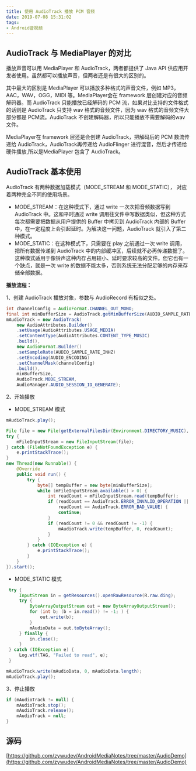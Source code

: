 ```yaml
---
title: 使用 AudioTrack 播放 PCM 音频
date: 2019-07-08 15:31:02
tags:
- Android音视频
---
```


## AudioTrack 与 MediaPlayer 的对比

播放声音可以用 MediaPlayer 和 AudioTrack，两者都提供了 Java API 供应用开发者使用。虽然都可以播放声音，但两者还是有很大的区别的。

其中最大的区别是 MediaPlayer 可以播放多种格式的声音文件，例如 MP3，AAC，WAV，OGG，MIDI 等。MediaPlayer会在 framework 层创建对应的音频解码器。而 AudioTrack 只能播放已经解码的 PCM 流，如果对比支持的文件格式的话则是 AudioTrack 只支持 wav 格式的音频文件，因为 wav 格式的音频文件大部分都是 PCM流。AudioTrack 不创建解码器，所以只能播放不需要解码的wav文件。

MediaPlayer在 framework 层还是会创建 AudioTrack，把解码后的 PCM 数流传递给 AudioTrack，AudioTrack再传递给 AudioFlinger 进行混音，然后才传递给硬件播放,所以是MediaPlayer 包含了 AudioTrack。

## AudioTrack 基本使用

AudioTrack 有两种数据加载模式（MODE_STREAM 和 MODE_STATIC）， 对应着两种完全不同的使用场景。

- MODE_STREAM：在这种模式下，通过 write 一次次把音频数据写到 AudioTrack 中。这和平时通过 write 调用往文件中写数据类似，但这种方式每次都需要把数据从用户提供的 Buffer 中拷贝到 AudioTrack 内部的 Buffer 中，在一定程度上会引起延时。为解决这一问题，AudioTrack 就引入了第二种模式。
- MODE_STATIC：在这种模式下，只需要在 play 之前通过一次 write 调用，把所有数据传递到 AudioTrack 中的内部缓冲区，后续就不必再传递数据了。这种模式适用于像铃声这种内存占用较小、延时要求较高的文件。但它也有一个缺点，就是一次 write 的数据不能太多，否则系统无法分配足够的内存来存储全部数据。

**播放流程：**

1、创建 AudioTrack 播放对象，参数与 AudioRecord 有相似之处。

```java
int channelConfig = AudioFormat.CHANNEL_OUT_MONO;
final int minBufferSize = AudioTrack.getMinBufferSize(AUDIO_SAMPLE_RATE_INHZ, channelConfig, AUDIO_ENCODING);
mAudioTrack = new AudioTrack(
    new AudioAttributes.Builder()
    .setUsage(AudioAttributes.USAGE_MEDIA)
    .setContentType(AudioAttributes.CONTENT_TYPE_MUSIC)
    .build(),
    new AudioFormat.Builder()
    .setSampleRate(AUDIO_SAMPLE_RATE_INHZ)
    .setEncoding(AUDIO_ENCODING)
    .setChannelMask(channelConfig)
    .build(),
    minBufferSize,
    AudioTrack.MODE_STREAM,
    AudioManager.AUDIO_SESSION_ID_GENERATE);
```

2、开始播放

- MODE_STREAM 模式

```java
mAudioTrack.play();

File file = new File(getExternalFilesDir(Environment.DIRECTORY_MUSIC), "test.pcm");
try {
    mFileInputStream = new FileInputStream(file);
} catch (FileNotFoundException e) {
    e.printStackTrace();
}
new Thread(new Runnable() {
    @Override
    public void run() {
        try {
            byte[] tempBuffer = new byte[minBufferSize];
            while (mFileInputStream.available() > 0) {
                int readCount = mFileInputStream.read(tempBuffer);
                if (readCount == AudioTrack.ERROR_INVALID_OPERATION ||
                    readCount == AudioTrack.ERROR_BAD_VALUE) {
                    continue;
                }
                if (readCount != 0 && readCount != -1) {
                    mAudioTrack.write(tempBuffer, 0, readCount);
                }
            }
        } catch (IOException e) {
            e.printStackTrace();
        }
    }
}).start();
```

- MODE_STATIC 模式

```java
 try {
     InputStream in = getResources().openRawResource(R.raw.ding);
     try {
         ByteArrayOutputStream out = new ByteArrayOutputStream();
         for (int b; (b = in.read()) != -1; ) {
             out.write(b);
         }
         mAudioData = out.toByteArray();
     } finally {
         in.close();
     }
 } catch (IOException e) {
     Log.wtf(TAG, "Failed to read", e);
 }

mAudioTrack.write(mAudioData, 0, mAudioData.length);
mAudioTrack.play();
```

3、停止播放

```java
if (mAudioTrack != null) {
    mAudioTrack.stop();
    mAudioTrack.release();
    mAudioTrack = null;
}
```

## 源码

[https://github.com/zywudev/AndroidMediaNotes/tree/master/AudioDemo](https://github.com/zywudev/AndroidMediaNotes/tree/master/AudioDemo)

